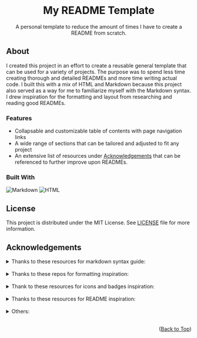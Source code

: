<!--- Title Section --->

<a name="top-of-page"></a>
<br />
<div align="center">
	<h1>My README Template</h1>
	<p>A personal template to reduce the amount of times I have to create a README from scratch.</p>
</div>


<!--- About Section --->

## About
I created this project in an effort to create a reusable general template that can be used for a variety of projects. The purpose was to spend less time creating thorough and detailed READMEs and more time writing actual code. I built this with a mix of HTML and Markdown because this project also served as a way for me to familiarize myself with the Markdown syntax. I drew inspiration for the formatting and layout from researching and reading good READMEs.

### Features
* Collapsable and customizable table of contents with page navigation links
* A wide range of sections that can be tailored and adjusted to fit any project
* An extensive list of resources under [Acknowledgements](#acknowledgements) that can be referenced to further improve upon READMEs.

### Built With
![Markdown](https://img.shields.io/badge/Markdown-000000?style=for-the-badge&logo=markdown&logoColor=white "Markdown")
![HTML](https://img.shields.io/badge/HTML5-E34F26?style=for-the-badge&logo=html5&logoColor=white "HTML")


<!--- License Section --->

## License
This project is distributed under the MIT License.
See [LICENSE](LICENSE) file for more information. 


<!--- Acknowledgements Section --->

## Acknowledgements
<details>
	<summary>Thanks to these resources for markdown syntax guide:</summary>

- https://dev.to/asyraf/how-to-add-dropdown-in-markdown-o78
- https://www.markdownguide.org/basic-syntax/
- https://github.com/adam-p/markdown-here/wiki/Markdown-Cheatsheet
</details>
<br />

<details>
	<summary>Thanks to these repos for formatting inspiration:</summary>

- https://github.com/TerrenceLJones/helpscout-project
- https://github.com/TerrenceLJones/not-bored-tonight
- https://github.com/hellomayuko/Pomodoro-Countdown
-	https://github.com/cfpb/open-source-project-template/blob/main/README.md#installation
-	https://github.com/alecortega/portfolio-template
-	https://github.com/othneildrew/Best-README-Template
-	https://github.com/hackergrrl/art-of-readme
-	https://github.com/ai/size-limit#readme
-	https://github.com/amitmerchant1990/electron-markdownify#readme
-	https://github.com/aregtech/areg-sdk#readme
-	https://github.com/chroline/well_app#readme
-	https://github.com/iharsh234/WebApp#readme
-	https://github.com/Lissy93/cyber-defence-presentation
</details>
<br />

<details>
	<summary>Thank to these resources for icons and badges inspiration:</summary>

- https://github.com/alexandresanlim/Badges4-README.md-Profile
-	https://efficientuser.com/2019/09/12/add-some-cool-badges-in-your-github-repo/
-	https://naereen.github.io/badges/
-	https://github.com/martinpeck/oss-project-status
-	https://rahuldkjain.github.io/gh-profile-readme-generator/
-	https://www.repostatus.org/#inactive
    -	https://github.com/jantman/repostatus.org
</details>
<br />

<details>
	<summary>Thanks to these resources for README inspiration:</summary>

-	https://www.readme-templates.com
-	https://www.freecodecamp.org/news/how-to-write-a-good-readme-file/
-	https://victorbruce82.medium.com/writing-an-awesome-readme-for-your-side-projects-fabd20f96db0
-	https://gist.github.com/martensonbj/6bf2ec2ed55f5be723415ea73c4557c4
-	https://bulldogjob.com/readme/how-to-write-a-good-readme-for-your-github-project
-	https://blog.masaischool.com/how-to-create-an-effective-github-project-readme-2/
-	https://shannoncrabill.com/blog/improve-your-project-readme/
</details>
<br />

<details>
	<summary>Others:</summary>

- https://dillinger.io/
- https://readme.so/
- https://stackedit.io/
-	https://github.com/matiassingers/awesome-readme
- https://choosealicense.com/licenses/mit/
</details>
<br />

<p align="right">(<a href="#top-of-page">Back to Top</a>)</p>
